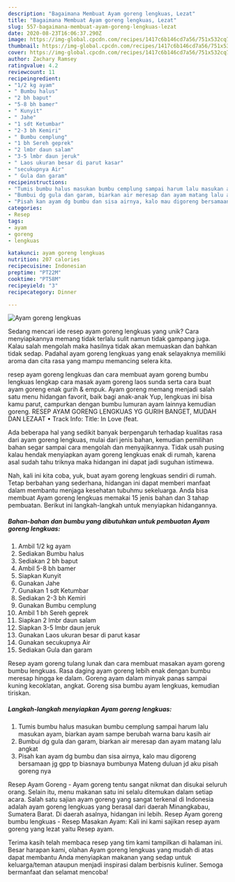```yaml
---
description: "Bagaimana Membuat Ayam goreng lengkuas, Lezat"
title: "Bagaimana Membuat Ayam goreng lengkuas, Lezat"
slug: 557-bagaimana-membuat-ayam-goreng-lengkuas-lezat
date: 2020-08-23T16:06:37.290Z
image: https://img-global.cpcdn.com/recipes/1417c6b146cd7a56/751x532cq70/ayam-goreng-lengkuas-foto-resep-utama.jpg
thumbnail: https://img-global.cpcdn.com/recipes/1417c6b146cd7a56/751x532cq70/ayam-goreng-lengkuas-foto-resep-utama.jpg
cover: https://img-global.cpcdn.com/recipes/1417c6b146cd7a56/751x532cq70/ayam-goreng-lengkuas-foto-resep-utama.jpg
author: Zachary Ramsey
ratingvalue: 4.2
reviewcount: 11
recipeingredient:
- "1/2 kg ayam"
- " Bumbu halus"
- "2 bh baput"
- "5-8 bh bamer"
- " Kunyit"
- " Jahe"
- "1 sdt Ketumbar"
- "2-3 bh Kemiri"
- " Bumbu cemplung"
- "1 bh Sereh geprek"
- "2 lmbr daun salam"
- "3-5 lmbr daun jeruk"
- " Laos ukuran besar di parut kasar"
- "secukupnya Air"
- " Gula dan garam"
recipeinstructions:
- "Tumis bumbu halus masukan bumbu cemplung sampai harum lalu masukan ayam, biarkan ayam sampe berubah warna baru kasih air"
- "Bumbui dg gula dan garam, biarkan air meresap dan ayam matang lalu angkat"
- "Pisah kan ayam dg bumbu dan sisa airnya, kalo mau digoreng bersamaan jg gpp tp biasnaya bumbunya Mateng duluan jd aku pisah goreng nya"
categories:
- Resep
tags:
- ayam
- goreng
- lengkuas

katakunci: ayam goreng lengkuas 
nutrition: 207 calories
recipecuisine: Indonesian
preptime: "PT22M"
cooktime: "PT58M"
recipeyield: "3"
recipecategory: Dinner

---
```



![Ayam goreng lengkuas](https://img-global.cpcdn.com/recipes/1417c6b146cd7a56/751x532cq70/ayam-goreng-lengkuas-foto-resep-utama.jpg)

Sedang mencari ide resep ayam goreng lengkuas yang unik? Cara menyiapkannya memang tidak terlalu sulit namun tidak gampang juga. Kalau salah mengolah maka hasilnya tidak akan memuaskan dan bahkan tidak sedap. Padahal ayam goreng lengkuas yang enak selayaknya memiliki aroma dan cita rasa yang mampu memancing selera kita.

resep ayam goreng lengkuas dan cara membuat ayam goreng bumbu lengkuas lengkap cara masak ayam goreng laos sunda serta cara buat ayam goreng enak gurih &amp; empuk. Ayam goreng memang menjadi salah satu menu hidangan favorit, baik bagi anak-anak Yup, lengkuas ini bisa kamu parut, campurkan dengan bumbu lumuran ayam lainnya kemudian goreng. RESEP AYAM GORENG LENGKUAS YG GURIH BANGET, MUDAH DAN LEZAAT • Track Info: Title: In Love (feat.

Ada beberapa hal yang sedikit banyak berpengaruh terhadap kualitas rasa dari ayam goreng lengkuas, mulai dari jenis bahan, kemudian pemilihan bahan segar sampai cara mengolah dan menyajikannya. Tidak usah pusing kalau hendak menyiapkan ayam goreng lengkuas enak di rumah, karena asal sudah tahu triknya maka hidangan ini dapat jadi suguhan istimewa.


Nah, kali ini kita coba, yuk, buat ayam goreng lengkuas sendiri di rumah. Tetap berbahan yang sederhana, hidangan ini dapat memberi manfaat dalam membantu menjaga kesehatan tubuhmu sekeluarga. Anda bisa membuat Ayam goreng lengkuas memakai 15 jenis bahan dan 3 tahap pembuatan. Berikut ini langkah-langkah untuk menyiapkan hidangannya.

<!--inarticleads1-->

##### Bahan-bahan dan bumbu yang dibutuhkan untuk pembuatan Ayam goreng lengkuas:

1. Ambil 1/2 kg ayam
1. Sediakan  Bumbu halus
1. Sediakan 2 bh baput
1. Ambil 5-8 bh bamer
1. Siapkan  Kunyit
1. Gunakan  Jahe
1. Gunakan 1 sdt Ketumbar
1. Sediakan 2-3 bh Kemiri
1. Gunakan  Bumbu cemplung
1. Ambil 1 bh Sereh geprek
1. Siapkan 2 lmbr daun salam
1. Siapkan 3-5 lmbr daun jeruk
1. Gunakan  Laos ukuran besar di parut kasar
1. Gunakan secukupnya Air
1. Sediakan  Gula dan garam


Resep ayam goreng tulang lunak dan cara membuat masakan ayam goreng bumbu lengkuas. Rasa daging ayam goreng lebih enak dengan bumbu meresap hingga ke dalam. Goreng ayam dalam minyak panas sampai kuning kecoklatan, angkat. Goreng sisa bumbu ayam lengkuas, kemudian tiriskan. 

<!--inarticleads2-->

##### Langkah-langkah menyiapkan Ayam goreng lengkuas:

1. Tumis bumbu halus masukan bumbu cemplung sampai harum lalu masukan ayam, biarkan ayam sampe berubah warna baru kasih air
1. Bumbui dg gula dan garam, biarkan air meresap dan ayam matang lalu angkat
1. Pisah kan ayam dg bumbu dan sisa airnya, kalo mau digoreng bersamaan jg gpp tp biasnaya bumbunya Mateng duluan jd aku pisah goreng nya


Resep Ayam Goreng - Ayam goreng tentu sangat nikmat dan disukai seluruh orang. Selain itu, menu makanan satu ini selalu ditemukan dalam setiap acara. Salah satu sajian ayam goreng yang sangat terkenal di Indonesia adalah ayam goreng lengkuas yang berasal dari daerah Minangkabau, Sumatera Barat. Di daerah asalnya, hidangan ini lebih. Resep Ayam goreng bumbu lengkuas - Resep Masakan Ayam: Kali ini kami sajikan resep ayam goreng yang lezat yaitu Resep ayam. 

Terima kasih telah membaca resep yang tim kami tampilkan di halaman ini. Besar harapan kami, olahan Ayam goreng lengkuas yang mudah di atas dapat membantu Anda menyiapkan makanan yang sedap untuk keluarga/teman ataupun menjadi inspirasi dalam berbisnis kuliner. Semoga bermanfaat dan selamat mencoba!
